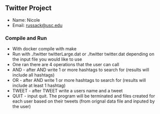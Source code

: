 ## Twitter Project
 
 - Name: Nicole
 - Email: russack@usc.edu

### Compile and Run 
- With docker compile with make 
- Run with ./twitter twitterLarge.dat or ./twitter twitter.dat depending on the input file you would like to use
- One ran there are 4 operations that the user can call
- AND - after AND write 1 or more hashtags to search for (results will include all hashtags)
- OR  - after AND write 1 or more hashtags to search for (results will include at least 1 hashtag)
- TWEET - after TWEET write a users name and a tweet 
- QUIT - input quit. The program will be terminated and files created for each user based on their tweets (from orignal data file and inputed by the user)

 
